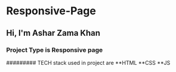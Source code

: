 # Responsive-Page

## Hi, I'm Ashar Zama Khan

### Project Type is Responsive page

######### TECH stack used in project are
**HTML
**CSS
**JS
